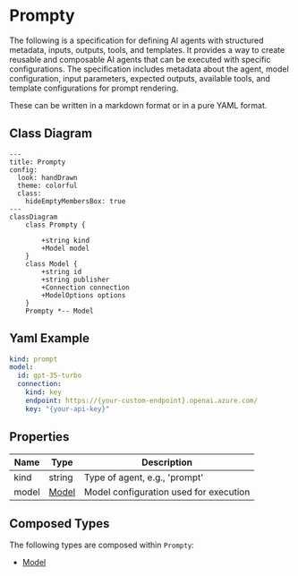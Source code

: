 # Prompty

The following is a specification for defining AI agents with structured metadata, inputs, outputs, tools, and templates.
It provides a way to create reusable and composable AI agents that can be executed with specific configurations.
The specification includes metadata about the agent, model configuration, input parameters, expected outputs,
available tools, and template configurations for prompt rendering.

These can be written in a markdown format or in a pure YAML format.

## Class Diagram

```mermaid
---
title: Prompty
config:
  look: handDrawn
  theme: colorful
  class:
    hideEmptyMembersBox: true
---
classDiagram
    class Prompty {
      
        +string kind
        +Model model
    }
    class Model {
        +string id
        +string publisher
        +Connection connection
        +ModelOptions options
    }
    Prompty *-- Model
```

## Yaml Example

```yaml
kind: prompt
model:
  id: gpt-35-turbo
  connection:
    kind: key
    endpoint: https://{your-custom-endpoint}.openai.azure.com/
    key: "{your-api-key}"

```

## Properties

| Name | Type | Description |
| ---- | ---- | ----------- |
| kind | string | Type of agent, e.g., &#39;prompt&#39;  |
| model | [Model](Model.md) | Model configuration used for execution  |

## Composed Types

The following types are composed within `Prompty`:

- [Model](Model.md)
